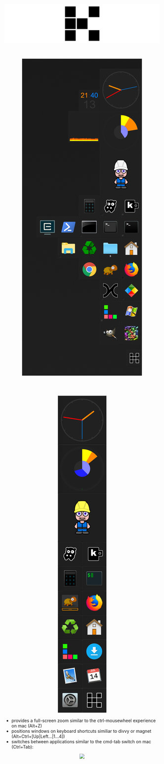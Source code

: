 
![banner](img/banner.png)
<br>
<br>
<br>
<p align="center"><img src="img/screenshot_win.png"></p>

<br>
<br>
<p align="center"><img src="img/screenshot_mac.png"></p>

- provides a full-screen zoom similar to the ctrl-mousewheel experience on mac (Alt+Z)
- positions windows on keyboard shortcuts similiar to divvy or magnet (Alt+Ctrl+[Up|Left...|1...4])
- switches between applications similar to the cmd-tab switch on mac (Ctrl+Tab):

<p align="center"><img src="img/switch.png"></p>